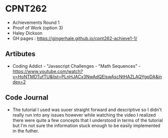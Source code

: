 # CPNT262
- Achievements Round 1
- Proof of Work (option 3)
- Haley Dickson
- GH pages : https://gingerhale.github.io/cpnt262-achieve1-1/

## Artibutes
- Coding Addict - "Javascript Challenges - "Math Sequences" - https://www.youtube.com/watch?v=HoNTMDTufTU&list=PLnHJACx3NwAdQElswAscNtHAZLAQYgpDA&index=2 


## Code Journal 
- The tutorial I used was suoer straight forward and descriptive so I didn't really run into any issues however while watching the video I realized there were quite a few concepts that I understood in terms of the tutorial but I'm not sure the information stuck enough to be easily implemented in the futher. 
